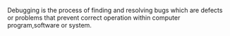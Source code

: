 Debugging is the process of finding and resolving bugs which are defects or problems that prevent correct operation within computer program,software or system.
